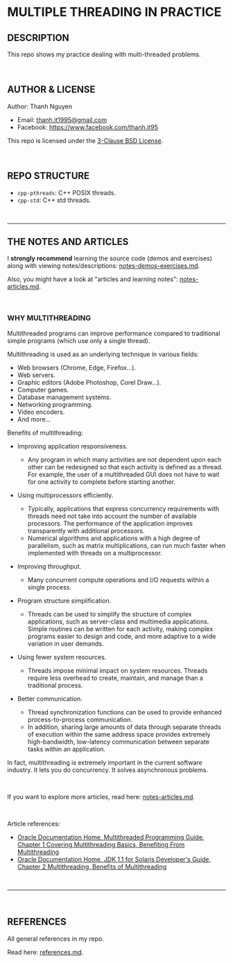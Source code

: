 # MULTIPLE THREADING IN PRACTICE

## DESCRIPTION

This repo shows my practice dealing with multi-threaded problems.

&nbsp;

## AUTHOR & LICENSE

Author: Thanh Nguyen

- Email: thanh.it1995@gmail.com
- Facebook: <https://www.facebook.com/thanh.it95>

This repo is licensed under the [3-Clause BSD License](LICENSE.txt).

&nbsp;

## REPO STRUCTURE

- ```cpp-pthreads```: C++ POSIX threads.
- ```cpp-std```: C++ std threads.

&nbsp;

---

## THE NOTES AND ARTICLES

I **strongly recommend** learning the source code (demos and exercises) along with viewing notes/descriptions: [notes-demos-exercises.md](notes-demos-exercises.md).

Also, you might have a look at "articles and learning notes": [notes-articles.md](notes-articles.md).

&nbsp;

### WHY MULTITHREADING

Multithreaded programs can improve performance compared to traditional simple programs (which use only a single thread).

Multithreading is used as an underlying technique in various fields:

- Web browsers (Chrome, Edge, Firefox...).
- Web servers.
- Graphic editors (Adobe Photoshop, Corel Draw...).
- Computer games.
- Database management systems.
- Networking programming.
- Video encoders.
- And more...

Benefits of multithreading:

- Improving application responsiveness.
  - Any program in which many activities are not dependent upon each other can be redesigned so that each activity is defined as a thread. For example, the user of a multithreaded GUI does not have to wait for one activity to complete before starting another.

- Using multiprocessors efficiently.
  - Typically, applications that express concurrency requirements with threads need not take into account the number of available processors. The performance of the application improves transparently with additional processors.
  - Numerical algorithms and applications with a high degree of parallelism, such as matrix multiplications, can run much faster when implemented with threads on a multiprocessor.

- Improving throughput.
  - Many concurrent compute operations and I/O requests within a single process.

- Program structure simplification.
  - Threads can be used to simplify the structure of complex applications, such as server-class and multimedia applications. Simple routines can be written for each activity, making complex programs easier to design and code, and more adaptive to a wide variation in user demands.

- Using fewer system resources.
  - Threads impose minimal impact on system resources. Threads require less overhead to create, maintain, and manage than a traditional process.

- Better communication.
  - Thread synchronization functions can be used to provide enhanced process-to-process communication.
  - In addition, sharing large amounts of data through separate threads of execution within the same address space provides extremely high-bandwidth, low-latency communication between separate tasks within an application.

In fact, multithreading is extremely important in the current software industry. It lets you do concurrency. It solves asynchronous problems.

&nbsp;

If you want to explore more articles, read here: [notes-articles.md](notes-articles.md).

&nbsp;

Article references:

- [Oracle Documentation Home, Multithreaded Programming Guide, Chapter 1 Covering Multithreading Basics, Benefiting From Multithreading](https://docs.oracle.com/cd/E19455-01/806-5257/6je9h032d/index.html)
- [Oracle Documentation Home, JDK 1.1 for Solaris Developer's Guide, Chapter 2 Multithreading, Benefits of Multithreading](https://docs.oracle.com/cd/E19455-01/806-3461/6jck06gqj/index.html)

&nbsp;

---

&nbsp;

## REFERENCES

All general references in my repo.

Read here: [references.md](references.md).
